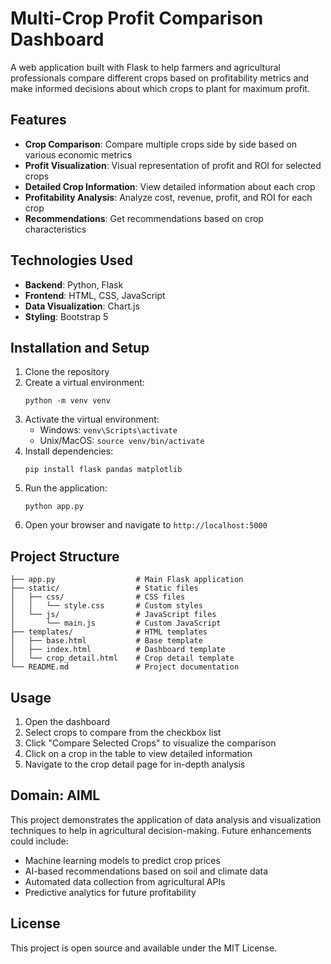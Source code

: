 # Multi-Crop Profit Comparison Dashboard

A web application built with Flask to help farmers and agricultural professionals compare different crops based on profitability metrics and make informed decisions about which crops to plant for maximum profit.

## Features

- **Crop Comparison**: Compare multiple crops side by side based on various economic metrics
- **Profit Visualization**: Visual representation of profit and ROI for selected crops
- **Detailed Crop Information**: View detailed information about each crop
- **Profitability Analysis**: Analyze cost, revenue, profit, and ROI for each crop
- **Recommendations**: Get recommendations based on crop characteristics

## Technologies Used

- **Backend**: Python, Flask
- **Frontend**: HTML, CSS, JavaScript
- **Data Visualization**: Chart.js
- **Styling**: Bootstrap 5

## Installation and Setup

1. Clone the repository
2. Create a virtual environment:
   ```
   python -m venv venv
   ```
3. Activate the virtual environment:
   - Windows: `venv\Scripts\activate`
   - Unix/MacOS: `source venv/bin/activate`
4. Install dependencies:
   ```
   pip install flask pandas matplotlib
   ```
5. Run the application:
   ```
   python app.py
   ```
6. Open your browser and navigate to `http://localhost:5000`

## Project Structure

```
├── app.py                  # Main Flask application
├── static/                 # Static files
│   ├── css/                # CSS files
│   │   └── style.css       # Custom styles
│   └── js/                 # JavaScript files
│       └── main.js         # Custom JavaScript
├── templates/              # HTML templates
│   ├── base.html           # Base template
│   ├── index.html          # Dashboard template
│   └── crop_detail.html    # Crop detail template
└── README.md               # Project documentation
```

## Usage

1. Open the dashboard
2. Select crops to compare from the checkbox list
3. Click "Compare Selected Crops" to visualize the comparison
4. Click on a crop in the table to view detailed information
5. Navigate to the crop detail page for in-depth analysis

## Domain: AIML

This project demonstrates the application of data analysis and visualization techniques to help in agricultural decision-making. Future enhancements could include:

- Machine learning models to predict crop prices
- AI-based recommendations based on soil and climate data
- Automated data collection from agricultural APIs
- Predictive analytics for future profitability

## License

This project is open source and available under the MIT License.
